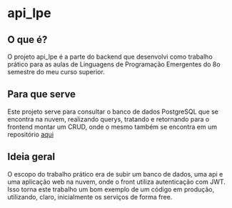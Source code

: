 # api_lpe

## O que é?
O projeto api_lpe é a parte do backend que desenvolvi como trabalho prático para as aulas de Linguagens de Programação Emergentes do 8o semestre do meu curso superior.

## Para que serve
Este projeto serve para consultar o banco de dados PostgreSQL que se encontra na nuvem, realizando querys, tratando e retornando para o frontend montar um CRUD, 
onde o mesmo também se encontra em um repositório [aqui](https://github.com/EliasDalvite/web_lpe)  

## Ideia geral
O escopo do trabalho prático era de subir um banco de dados, uma api e uma aplicação web na nuvem, onde o front utiliza autenticação com JWT. 
Isso torna este trabalho um bom exemplo de um código em produção, utilizando, claro, inicialmente os serviços de forma free.
